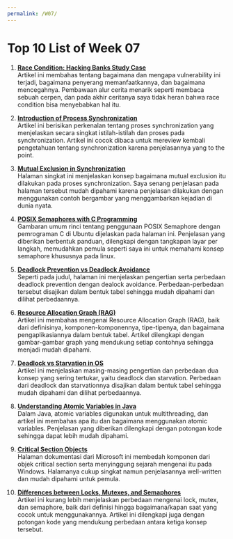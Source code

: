 ```yaml
---
permalink: /W07/
---
```


# Top 10 List of Week 07

1. [**Race Condition: Hacking Banks Study Case**](https://medium.com/swlh/hacking-banks-with-race-conditions-2f8d55b45a4b)<br>
Artikel ini membahas tentang bagaimana dan mengapa vulnerability ini terjadi, bagaimana penyerang memanfaatkannya, dan bagaimana mencegahnya. Pembawaan alur cerita menarik seperti membaca sebuah cerpen, dan pada akhir ceritanya saya tidak heran bahwa race condition bisa menyebabkan hal itu.

2. [**Introduction of Process Synchronization**](https://www.geeksforgeeks.org/introduction-of-process-synchronization/)<br>
Artikel ini berisikan perkenalan tentang proses synchronization yang menjelaskan secara singkat istilah-istilah dan proses pada synchronization. Artikel ini cocok dibaca untuk mereview kembali pengetahuan tentang synchronization karena penjelasannya yang to the point.

3. [**Mutual Exclusion in Synchronization**](https://www.geeksforgeeks.org/mutual-exclusion-in-synchronization/)<br>
Halaman singkat ini menjelaskan konsep bagaimana mutual exclusion itu dilakukan pada proses synchronization. Saya senang penjelasan pada halaman tersebut mudah dipahami karena penjelasan dilakukan dengan menggunakan contoh bergambar yang menggambarkan kejadian di dunia nyata.

4. [**POSIX Semaphores with C Programming**](https://linuxhint.com/posix-semaphores-with-c-programming/)<br>
Gambaran umum rinci tentang penggunaan POSIX Semaphore dengan pemrograman C di Ubuntu dijelaskan pada halaman ini. Penjelasan yang diberikan berbentuk panduan, dilengkapi dengan tangkapan layar per langkah, memudahkan pemula seperti saya ini untuk memahami konsep semaphore khususnya pada linux.

5. [**Deadlock Prevention vs Deadlock Avoidance**](https://www.geeksforgeeks.org/difference-between-deadlock-prevention-and-deadlock-avoidance/?ref=rp)<br>
Seperti pada judul, halaman ini menjelaskan pengertian serta perbedaan deadlock prevention dengan dealock avoidance. Perbedaan-perbedaan tersebut disajikan dalam bentuk tabel sehingga mudah dipahami dan dilihat perbedaannya.

6. [**Resource Allocation Graph (RAG)**](https://www.geeksforgeeks.org/resource-allocation-graph-rag-in-operating-system/)<br>
Artikel ini membahas mengenai Resource Allocation Graph (RAG), baik dari definisinya, komponen-komponennya, tipe-tipenya, dan bagaimana pengaplikasiannya dalam bentuk tabel. Artikel dilengkapi dengan gambar-gambar graph yang mendukung setiap contohnya sehingga menjadi mudah dipahami.

7. [**Deadlock vs Starvation in OS**](https://www.geeksforgeeks.org/difference-between-deadlock-and-starvation-in-os/)<br>
Artikel ini menjelaskan masing-masing pengertian dan perbedaan dua konsep yang sering tertukar, yaitu deadlock dan starvation. Perbedaan dari deadlock dan starvationnya disajikan dalam bentuk tabel sehingga mudah dipahami dan dilihat perbedaannya.

8. [**Understanding Atomic Variables in Java**](https://www.codejava.net/java-core/concurrency/understanding-atomic-variables-in-java)<br>
Dalam Java, atomic variables digunakan untuk multithreading, dan artikel ini membahas apa itu dan bagaimana menggunakan atomic variables. Penjelasan yang diberikan dilengkapi dengan potongan kode sehingga dapat lebih mudah dipahami.

9. [**Critical Section Objects**](https://docs.microsoft.com/en-us/windows/win32/sync/critical-section-objects)<br>
Halaman dokumentasi dari Microsoft ini membedah komponen dari objek critical section serta menyinggung sejarah mengenai itu pada Windows. Halamanya cukup singkat namun penjelasannya well-written dan mudah dipahami untuk pemula.

10. [**Differences between Locks, Mutexes, and Semaphores**](http://peeterjoot.com/2014/10/21/differences-between-locks-mutexes-and-semaphores/)<br>
Artikel ini kurang lebih menjelaskan perbedaan mengenai lock, mutex, dan semaphore, baik dari definisi hingga bagaimana/kapan saat yang cocok untuk menggunakannya. Artikel ini dilengkapi juga dengan potongan kode yang mendukung perbedaan antara ketiga konsep tersebut.
